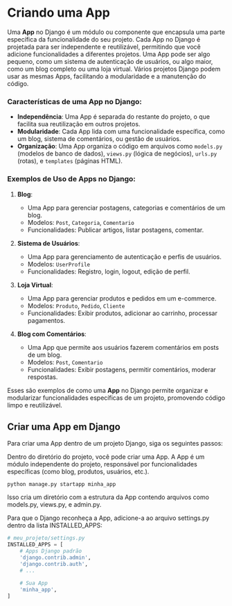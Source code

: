 # Criando uma App
Uma **App** no Django é um módulo ou componente que encapsula uma parte específica da funcionalidade do seu projeto. Cada App no Django é projetada para ser independente e reutilizável, permitindo que você adicione funcionalidades a diferentes projetos. Uma App pode ser algo pequeno, como um sistema de autenticação de usuários, ou algo maior, como um blog completo ou uma loja virtual. Vários projetos Django podem usar as mesmas Apps, facilitando a modularidade e a manutenção do código.

### Características de uma App no Django:
- **Independência**: Uma App é separada do restante do projeto, o que facilita sua reutilização em outros projetos.
- **Modularidade**: Cada App lida com uma funcionalidade específica, como um blog, sistema de comentários, ou gestão de usuários.
- **Organização**: Uma App organiza o código em arquivos como `models.py` (modelos de banco de dados), `views.py` (lógica de negócios), `urls.py` (rotas), e `templates` (páginas HTML).

### Exemplos de Uso de Apps no Django:

1. **Blog**:
   - Uma App para gerenciar postagens, categorias e comentários de um blog.
   - Modelos: `Post`, `Categoria`, `Comentario`
   - Funcionalidades: Publicar artigos, listar postagens, comentar.

2. **Sistema de Usuários**:
   - Uma App para gerenciamento de autenticação e perfis de usuários.
   - Modelos: `UserProfile`
   - Funcionalidades: Registro, login, logout, edição de perfil.

3. **Loja Virtual**:
   - Uma App para gerenciar produtos e pedidos em um e-commerce.
   - Modelos: `Produto`, `Pedido`, `Cliente`
   - Funcionalidades: Exibir produtos, adicionar ao carrinho, processar pagamentos.

4. **Blog com Comentários**:
   - Uma App que permite aos usuários fazerem comentários em posts de um blog.
   - Modelos: `Post`, `Comentario`
   - Funcionalidades: Exibir postagens, permitir comentários, moderar respostas.

Esses são exemplos de como uma **App** no Django permite organizar e modularizar funcionalidades específicas de um projeto, promovendo código limpo e reutilizável.

## Criar uma App em Django
Para criar uma App dentro de um projeto Django, siga os seguintes passos:

Dentro do diretório do projeto, você pode criar uma App. A App é um módulo independente do projeto, responsável por funcionalidades específicas (como blog, produtos, usuários, etc.).

```pwsh
python manage.py startapp minha_app
```
Isso cria um diretório com a estrutura da App contendo arquivos como models.py, views.py, e admin.py.

Para que o Django reconheça a App, adicione-a ao arquivo settings.py dentro da lista INSTALLED_APPS:

```python
# meu_projeto/settings.py
INSTALLED_APPS = [
    # Apps Django padrão
    'django.contrib.admin',
    'django.contrib.auth',
    # ...
    
    # Sua App
    'minha_app',
]
```
